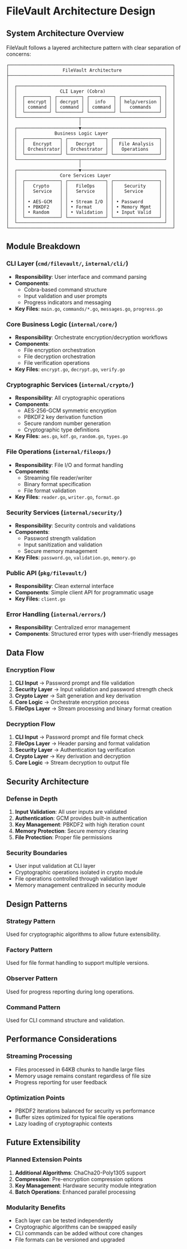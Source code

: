 # FileVault Architecture Design

## System Architecture Overview

FileVault follows a layered architecture pattern with clear separation of concerns:

```
┌─────────────────────────────────────────────────────────────┐
│                    FileVault Architecture                   │
├─────────────────────────────────────────────────────────────┤
│                                                             │
│  ┌───────────────────────────────────────────────────────┐  │
│  │                CLI Layer (Cobra)                      │  │
│  │  ┌─────────┐ ┌─────────┐ ┌─────────┐ ┌──────────────┐ │  │
│  │  │ encrypt │ │ decrypt │ │  info   │ │ help/version │ │  │
│  │  │ command │ │ command │ │ command │ │   commands   │ │  │
│  │  └─────────┘ └─────────┘ └─────────┘ └──────────────┘ │  │
│  └───────────────────────┬───────────────────────────────┘  │
│                          │                                  │
│  ┌───────────────────────▼───────────────────────────────┐  │
│  │              Business Logic Layer                     │  │
│  │  ┌─────────────┐ ┌──────────────┐ ┌─────────────────┐ │  │
│  │  │   Encrypt   │ │   Decrypt    │ │  File Analysis  │ │  │
│  │  │ Orchestrator│ │ Orchestrator │ │   Operations    │ │  │
│  │  └─────────────┘ └──────────────┘ └─────────────────┘ │  │
│  └───────────────────────┬───────────────────────────────┘  │
│                          │                                  │
│  ┌───────────────────────▼───────────────────────────────┐  │
│  │                Core Services Layer                    │  │
│  │  ┌─────────────┐ ┌──────────────┐ ┌─────────────────┐ │  │
│  │  │   Crypto    │ │   FileOps    │ │    Security     │ │  │
│  │  │   Service   │ │   Service    │ │    Service      │ │  │
│  │  │             │ │              │ │                 │ │  │
│  │  │ • AES-GCM   │ │ • Stream I/O │ │ • Password      │ │  │
│  │  │ • PBKDF2    │ │ • Format     │ │ • Memory Mgmt   │ │  │
│  │  │ • Random    │ │ • Validation │ │ • Input Valid   │ │  │
│  │  └─────────────┘ └──────────────┘ └─────────────────┘ │  │
│  └───────────────────────────────────────────────────────┘  │
└─────────────────────────────────────────────────────────────┘
```

## Module Breakdown

### CLI Layer (`cmd/filevault/`, `internal/cli/`)
- **Responsibility**: User interface and command parsing
- **Components**: 
  - Cobra-based command structure
  - Input validation and user prompts
  - Progress indicators and messaging
- **Key Files**: `main.go`, `commands/*.go`, `messages.go`, `progress.go`

### Core Business Logic (`internal/core/`)
- **Responsibility**: Orchestrate encryption/decryption workflows
- **Components**:
  - File encryption orchestration
  - File decryption orchestration  
  - File verification operations
- **Key Files**: `encrypt.go`, `decrypt.go`, `verify.go`

### Cryptographic Services (`internal/crypto/`)
- **Responsibility**: All cryptographic operations
- **Components**:
  - AES-256-GCM symmetric encryption
  - PBKDF2 key derivation function
  - Secure random number generation
  - Cryptographic type definitions
- **Key Files**: `aes.go`, `kdf.go`, `random.go`, `types.go`

### File Operations (`internal/fileops/`)
- **Responsibility**: File I/O and format handling
- **Components**:
  - Streaming file reader/writer
  - Binary format specification
  - File format validation
- **Key Files**: `reader.go`, `writer.go`, `format.go`

### Security Services (`internal/security/`)
- **Responsibility**: Security controls and validations
- **Components**:
  - Password strength validation
  - Input sanitization and validation
  - Secure memory management
- **Key Files**: `password.go`, `validation.go`, `memory.go`

### Public API (`pkg/filevault/`)
- **Responsibility**: Clean external interface
- **Components**: Simple client API for programmatic usage
- **Key Files**: `client.go`

### Error Handling (`internal/errors/`)
- **Responsibility**: Centralized error management
- **Components**: Structured error types with user-friendly messages

## Data Flow

### Encryption Flow
1. **CLI Input** → Password prompt and file validation
2. **Security Layer** → Input validation and password strength check
3. **Crypto Layer** → Salt generation and key derivation
4. **Core Logic** → Orchestrate encryption process
5. **FileOps Layer** → Stream processing and binary format creation

### Decryption Flow  
1. **CLI Input** → Password prompt and file format check
2. **FileOps Layer** → Header parsing and format validation
3. **Security Layer** → Authentication tag verification
4. **Crypto Layer** → Key derivation and decryption
5. **Core Logic** → Stream decryption to output file

## Security Architecture

### Defense in Depth
1. **Input Validation**: All user inputs are validated
2. **Authentication**: GCM provides built-in authentication
3. **Key Management**: PBKDF2 with high iteration count
4. **Memory Protection**: Secure memory clearing
5. **File Protection**: Proper file permissions

### Security Boundaries
- User input validation at CLI layer
- Cryptographic operations isolated in crypto module
- File operations controlled through validation layer
- Memory management centralized in security module

## Design Patterns

### Strategy Pattern
Used for cryptographic algorithms to allow future extensibility.

### Factory Pattern  
Used for file format handling to support multiple versions.

### Observer Pattern
Used for progress reporting during long operations.

### Command Pattern
Used for CLI command structure and validation.

## Performance Considerations

### Streaming Processing
- Files processed in 64KB chunks to handle large files
- Memory usage remains constant regardless of file size
- Progress reporting for user feedback

### Optimization Points
- PBKDF2 iterations balanced for security vs performance
- Buffer sizes optimized for typical file operations
- Lazy loading of cryptographic contexts

## Future Extensibility

### Planned Extension Points
1. **Additional Algorithms**: ChaCha20-Poly1305 support
2. **Compression**: Pre-encryption compression options
3. **Key Management**: Hardware security module integration
4. **Batch Operations**: Enhanced parallel processing

### Modularity Benefits
- Each layer can be tested independently
- Cryptographic algorithms can be swapped easily
- CLI commands can be added without core changes
- File formats can be versioned and upgraded
